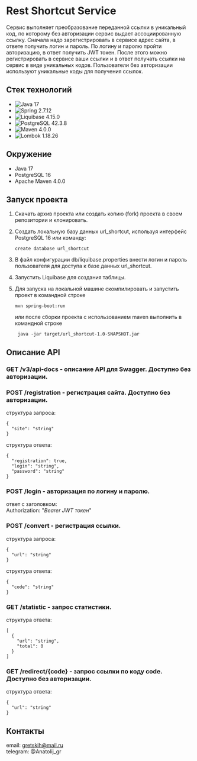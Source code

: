 # Rest Shortcut Service
Cервис выполняет преобразование переданной ссылки в уникальный код, по которому без авторизации сервис выдает ассоциированную ссылку.
Сначала надо зарегистрировать в сервисе адрес сайта, в ответе получить логин и пароль.
По логину и паролю пройти авторизацию, в ответ получить JWT токен.
После этого можно регистрировать в сервисе ваши ссылки и в ответ получать ссылки на сервис в виде уникальных кодов.
Пользователи без авторизации используют уникальные коды для получения ссылок.

## Стек технологий
- ![Java 17](https://img.shields.io/badge/Java-17-blue)
- ![Spring 2.7.12](https://img.shields.io/badge/Spring%20Boot%202.7.12-white?style=flat&logo=Spring)
- ![Liquibase 4.15.0](https://img.shields.io/badge/Liquibase_4.15.0-white?style=flat&logo=Liquibase&logoColor=blue
  )
- ![PostgreSQL 42.3.8](https://img.shields.io/badge/PostgreSQL_42.3.8-white?style=flat&logo=PostgreSQL&logoColor=blue
  )
- ![Maven 4.0.0](https://img.shields.io/badge/Maven%204.0.0-white?style=flat&logo=Apache%20Maven&logoColor=red
  )
- ![Lombok 1.18.26](https://img.shields.io/badge/Lombok%201.18.26-white?style=flat
  )

## Окружение
- Java 17
- PostgreSQL 16
- Apache Maven 4.0.0

## Запуск проекта
1. Скачать архив проекта или создать копию (fork) проекта в своем репозитории и клонировать.
2. Создать локальную базу данных url_shortcut, используя интерфейс PostgreSQL 16 или команду:

   ```create database url_shortcut```

3. В файл конфигурации db/liquibase.properties внести логин и пароль пользователя для доступа к базе данных url_shortcut.
4. Запустить Liquibase для создания таблицы.
5. Для запуска на локальной машине скомпилировать и запустить проект в командной строке

   ```mvn spring-boot:run```

   или после сборки проекта с использованием maven выполнить в командной строке

   ``` java -jar target/url_shortcut-1.0-SNAPSHOT.jar```

## Описание API

### GET /v3/api-docs - описание API для Swagger. Доступно без авторизации.

### POST /registration - регистрация сайта. Доступно без авторизации.

структура запроса:
```
{
  "site": "string"
}
```
структура ответа:
```
{
  "registration": true,
  "login": "string",
  "password": "string"
}
```

### POST /login - авторизация по логину и паролю.

ответ с заголовком:<br>
Authorization: "*Bearer JWT токен*"

### POST /convert - регистрация ссылки.

структура запроса:
```
{
  "url": "string"
}
```
структура ответа:
```
{
  "code": "string"
}
```

### GET /statistic - запрос статистики.<br>
структура ответа:
```
[
  {
    "url": "string",
    "total": 0
  }
]
```

### GET /redirect/{code} - запрос ссылки по коду code. Доступно без авторизации.
структура ответа:
```
{
  "url": "string"
}
```
## Контакты

email: gretskih@mail.ru <br/>
telegram: @Anatolij_gr